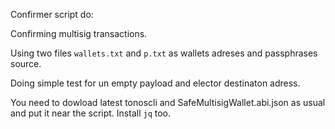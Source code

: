 Confirmer script do:

Confirming multisig transactions.

Using two files `wallets.txt` and `p.txt` as wallets adreses and passphrases source.

Doing simple test for un empty payload and elector destinaton adress.


You need to dowload latest tonoscli and SafeMultisigWallet.abi.json as usual and put it near the script.
Install `jq` too.

